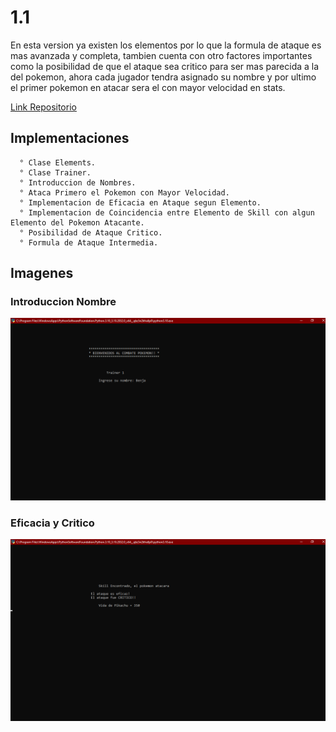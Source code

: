 # 1.1
En esta version ya existen los elementos por lo que la formula de ataque es mas avanzada y completa, tambien cuenta con otro factores
importantes como la posibilidad de que el ataque sea critico para ser mas parecida a la del pokemon, ahora cada jugador tendra asignado
su nombre y por ultimo el primer pokemon en atacar sera el con mayor velocidad en stats.

[Link Repositorio](https://github.com/arratiabenjamin/combatePokemon/commit/ac6804db4bbc8c9899f4c97ec385a3796f694fd6)

## Implementaciones
      ° Clase Elements.
      ° Clase Trainer.
      ° Introduccion de Nombres.
      ° Ataca Primero el Pokemon con Mayor Velocidad.
      ° Implementacion de Eficacia en Ataque segun Elemento.
      ° Implementacion de Coincidencia entre Elemento de Skill con algun Elemento del Pokemon Atacante.
      ° Posibilidad de Ataque Critico.
      ° Formula de Ataque Intermedia.


## Imagenes

### Introduccion Nombre
![Screenshot](Img/IntroduccionNombre.png)
### Eficacia y Critico
![Screenshot](Img/EficaciaYCritico.png)
